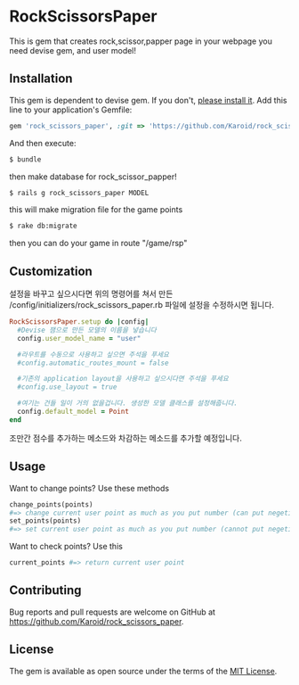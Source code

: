 # RockScissorsPaper

This is gem that creates rock,scissor,papper page in your webpage
you need devise gem, and user model!

## Installation

This gem is dependent to devise gem. If you don't, [please install it](https://github.com/plataformatec/devise).
Add this line to your application's Gemfile:

```ruby
gem 'rock_scissors_paper', :git => 'https://github.com/Karoid/rock_scissors_paper'
```

And then execute:
```bash
$ bundle
```
then make database for rock_scissor_papper!
```bash
$ rails g rock_scissors_paper MODEL
```
this will make migration file for the game points
```bash
$ rake db:migrate
```
then you can do your game in route "/game/rsp"
## Customization

설정을 바꾸고 싶으시다면 위의 명령어를 쳐서 만든 /config/initializers/rock_scissors_paper.rb 파일에 설정을 수정하시면 됩니다.
```ruby
RockScissorsPaper.setup do |config|
  #Devise 잼으로 만든 모델의 이름을 넣습니다
  config.user_model_name = "user"

  #라우트를 수동으로 사용하고 싶으면 주석을 푸세요
  #config.automatic_routes_mount = false

  #기존의 application layout을 사용하고 싶으시다면 주석을 푸세요
  #config.use_layout = true

  #여기는 건들 일이 거의 없을겁니다. 생성한 모델 클래스를 설정해줍니다.
  config.default_model = Point
end
```
조만간 점수를 추가하는 메소드와 차감하는 메소드를 추가할 예정입니다.

## Usage
Want to change points? Use these methods
```ruby
change_points(points)
#=> change current user point as much as you put number (can put negetive number)
set_points(points)
#=> set current user point as much as you put number (cannot put negetive number)
```
Want to check points? Use this
```ruby
current_points #=> return current user point
```
## Contributing

Bug reports and pull requests are welcome on GitHub at https://github.com/Karoid/rock_scissors_paper.


## License

The gem is available as open source under the terms of the [MIT License](http://opensource.org/licenses/MIT).
